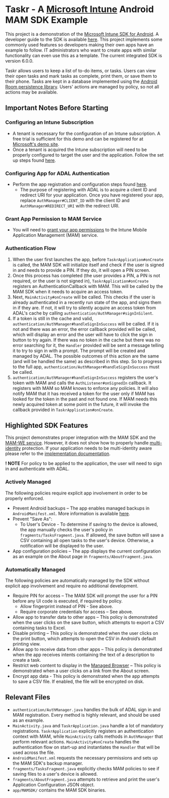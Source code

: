 # Taskr - A [Microsoft Intune](https://www.microsoft.com/en-us/cloud-platform/microsoft-intune) Android MAM SDK Example
This project is a demonstration of the [Microsoft Intune SDK for Android](https://docs.microsoft.com/en-us/intune/app-sdk). A developer guide to the SDK is available [here](https://docs.microsoft.com/en-us/intune/app-sdk-android). This project implements some commonly used features so developers making their own apps have an example to follow. IT administrators who want to create apps with similar functionality can even use this as a template. The current integrated SDK is version 6.0.0.

Taskr allows users to keep a list of to-do items, or tasks. Users can view their open tasks and mark tasks as complete, print them, or save them to their phone. Tasks are kept in a database implemented using the [Android Room persistence library](https://developer.android.com/topic/libraries/architecture/room). Users' actions are managed by policy, so not all actions may be available.

## Important Notes Before Starting
### Configuring an Intune Subscription
- A tenant is necessary for the configuration of an Intune subscription. A free trial is sufficient for this demo and can be registered for at [Microsoft's demo site](https://demos.microsoft.com).
- Once a tenant is acquired the Intune subscription will need to be properly configured to target the user and the application. Follow the set up steps found [here](https://docs.microsoft.com/en-us/intune/setup-steps).
### Configuring App for ADAL Authentication
- Perform the app registration and configuration steps found [here](https://github.com/Azure-Samples/active-directory-android#register--configure-your-app). 
  - The purpose of registering with ADAL is to acquire a client ID and redirect URI for your application. Once you have registered your app, replace `AuthManager#CLIENT_ID` with the client ID and `AuthManager#REDIRECT_URI` with the redirect URI.
### Grant App Permission to MAM Service
- You will need to [grant your app permissions](https://docs.microsoft.com/en-us/intune/app-sdk-get-started#give-your-app-access-to-the-intune-app-protection-service-optional) to the Intune Mobile Application Management (MAM) service.

### Authentication Flow
1. When the user first launches the app, before `TaskrApplication#onCreate` is called, the MAM SDK will initialize itself and check if the user is signed in and needs to provide a PIN. If they do, it will open a PIN screen.
1. Once this process has completed (the user provides a PIN, a PIN is not required, or the user is not signed in), `TaskrApplication#onCreate` registers an AuthenticationCallback with MAM. This will be called by the MAM SDK when it needs to acquire an access token.
1. Next, `MainActivity#onCreate` will be called. This checks if the user is already authenticated in a recently run state of the app, and signs them in if they are. If not, it will try to silently acquire an access token from ADAL's cache by calling `authentication/AuthManager#signInSilent`.
1. If a token is still in the cache and valid, `authentication/AuthManager#handleSignInSuccess` will be called. If it is not and there was an error, the error callback provided will be called, which will display an error and the user will have to click the sign in button to try again. If there was no token in the cache but there was no error searching for it, the `Handler` provided will be sent a message telling it to try to sign in with a prompt. The prompt will be created and managed by ADAL. The possible outcomes of this action are the same (and will be handled the same) as described in this step. So to progress to the full app, `authentication/AuthManager#handleSignInSuccess` must be called.
1. `authentication/AuthManager#handleSignInSuccess` registers the user's token with MAM and calls the `AuthListener#onSignedIn` callback. It registers with MAM so MAM knows to enforce any policies. It will also notify MAM that it has received a token for the user only if MAM has looked for the token in the past and not found one. If MAM needs this newly acquired token at some point in the future, it will invoke the callback provided in `TaskrApplication#onCreate`.

## Highlighted SDK Features
This project demonstrates proper integration with the MAM SDK and the [MAM-WE service](https://docs.microsoft.com/en-us/intune/app-sdk-android#app-protection-policy-without-device-enrollment). However, it does not show how to properly handle [multi-identity](https://docs.microsoft.com/en-us/intune/app-sdk-android#multi-identity-optional) protection. If your application needs to be multi-identity aware please refer to the [implementation documentation](https://docs.microsoft.com/en-us/intune/app-sdk-android#enabling-multi-identity).

__! NOTE__ For policy to be applied to the application, the user will need to sign in and authenticate with ADAL. 

### Actively Managed
The following policies require explicit app involvement in order to be properly enforced. 

- Prevent Android backups – The app enables managed backups in `AndroidManifest.xml`. More information is available [here](https://docs.microsoft.com/en-us/intune/app-sdk-android#protecting-backup-data).
- Prevent "Save As":
  - To User's Device - To determine if saving to the device is allowed, the app manually checks the user's policy in `fragments/TasksFragment.java`. If allowed, the save button will save a CSV containing all open tasks to the user's device. Otherwise, a notification will be displayed to the user.
- App configuration policies – The app displays the current configuration as an example on the About page in `fragments/AboutFragment.java`.

### Automatically Managed
The following policies are automatically managed by the SDK without explicit app involvement and require no additional development.

- Require PIN for access – The MAM SDK will prompt the user for a PIN before any UI code is executed, if required by policy.
  - Allow fingerprint instead of PIN - See above.
  - Require corporate credentials for access – See above.
- Allow app to transfer data to other apps – This policy is demonstrated when the user clicks on the save button, which attempts to export a CSV containing tasks to Excel.
- Disable printing – This policy is demonstrated when the user clicks on the print button, which attempts to open the CSV in Android’s default printing view.
- Allow app to receive data from other apps – This policy is demonstrated when the app receives intents containing the text of a description to create a task.
- Restrict web content to display in the [Managed Browser](https://docs.microsoft.com/en-us/intune/app-configuration-managed-browser) – This policy is demonstrated when a user clicks on a link from the About screen.
- Encrypt app data - This policy is demonstrated when the app attempts to save a CSV file. If enabled, the file will be encrypted on disk.

## Relevant Files
- `authentication/AuthManager.java` handles the bulk of ADAL sign in and MAM registration. Every method is highly relevant, and should be used as an example.
- `MainActivity.java` and `TaskrApplication.java` handle a lot of mandatory registrations. `TaskrApplication` explicitly registers an authentication context with MAM, while `MainActivity` calls methods in `AuthManager` that perform relevant actions. `MainActivity#onCreate` handles the authentication flow on start-up and instantiates the `Handler` that will be used across the file.
- `AndroidManifest.xml` requests the necessary permissions and sets up the MAM SDK's backup manager.
- `fragments/TasksFragment.java` explicitly checks MAM policies to see if saving files to a user's device is allowed.
- `fragments/AboutFragment.java` attempts to retrieve and print the user's Application Configuration JSON object.
- `app/MAMSDK/` contains the MAM SDK binaries.